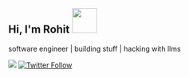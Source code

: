 <h2> Hi, I'm Rohit <img src="https://media.giphy.com/media/mGcNjsfWAjY5AEZNw6/giphy.gif" width="50"></h2>

 software engineer | building stuff | hacking with llms 

![](https://komarev.com/ghpvc/?username=therohit&color=blue)
[![Twitter Follow](https://img.shields.io/twitter/follow/rohitmeshram76?style=social)](https://twitter.com/rohitmeshram76)
